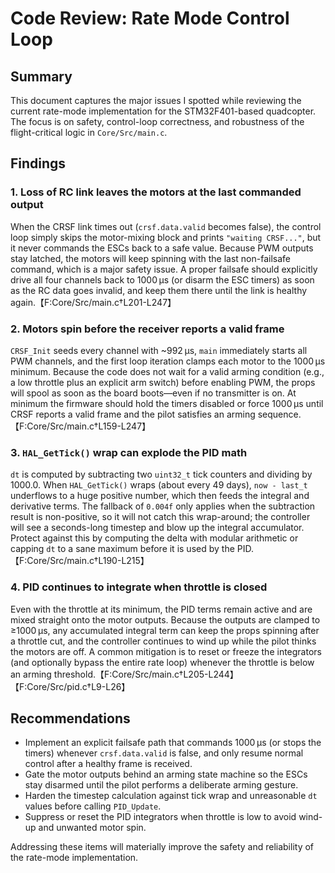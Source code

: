 # Code Review: Rate Mode Control Loop

## Summary
This document captures the major issues I spotted while reviewing the current rate-mode implementation for the STM32F401-based quadcopter. The focus is on safety, control-loop correctness, and robustness of the flight-critical logic in `Core/Src/main.c`.

## Findings

### 1. Loss of RC link leaves the motors at the last commanded output
When the CRSF link times out (`crsf.data.valid` becomes false), the control loop simply skips the motor-mixing block and prints `"waiting CRSF..."`, but it never commands the ESCs back to a safe value. Because PWM outputs stay latched, the motors will keep spinning with the last non-failsafe command, which is a major safety issue. A proper failsafe should explicitly drive all four channels back to 1000 µs (or disarm the ESC timers) as soon as the RC data goes invalid, and keep them there until the link is healthy again.【F:Core/Src/main.c†L201-L247】

### 2. Motors spin before the receiver reports a valid frame
`CRSF_Init` seeds every channel with ~992 µs, `main` immediately starts all PWM channels, and the first loop iteration clamps each motor to the 1000 µs minimum. Because the code does not wait for a valid arming condition (e.g., a low throttle plus an explicit arm switch) before enabling PWM, the props will spool as soon as the board boots—even if no transmitter is on. At minimum the firmware should hold the timers disabled or force 1000 µs until CRSF reports a valid frame and the pilot satisfies an arming sequence.【F:Core/Src/main.c†L159-L247】

### 3. `HAL_GetTick()` wrap can explode the PID math
`dt` is computed by subtracting two `uint32_t` tick counters and dividing by 1000.0. When `HAL_GetTick()` wraps (about every 49 days), `now - last_t` underflows to a huge positive number, which then feeds the integral and derivative terms. The fallback of `0.004f` only applies when the subtraction result is non-positive, so it will not catch this wrap-around; the controller will see a seconds-long timestep and blow up the integral accumulator. Protect against this by computing the delta with modular arithmetic or capping `dt` to a sane maximum before it is used by the PID.【F:Core/Src/main.c†L190-L215】

### 4. PID continues to integrate when throttle is closed
Even with the throttle at its minimum, the PID terms remain active and are mixed straight onto the motor outputs. Because the outputs are clamped to ≥1000 µs, any accumulated integral term can keep the props spinning after a throttle cut, and the controller continues to wind up while the pilot thinks the motors are off. A common mitigation is to reset or freeze the integrators (and optionally bypass the entire rate loop) whenever the throttle is below an arming threshold.【F:Core/Src/main.c†L205-L244】【F:Core/Src/pid.c†L9-L26】

## Recommendations
* Implement an explicit failsafe path that commands 1000 µs (or stops the timers) whenever `crsf.data.valid` is false, and only resume normal control after a healthy frame is received.
* Gate the motor outputs behind an arming state machine so the ESCs stay disarmed until the pilot performs a deliberate arming gesture.
* Harden the timestep calculation against tick wrap and unreasonable `dt` values before calling `PID_Update`.
* Suppress or reset the PID integrators when throttle is low to avoid wind-up and unwanted motor spin.

Addressing these items will materially improve the safety and reliability of the rate-mode implementation.
